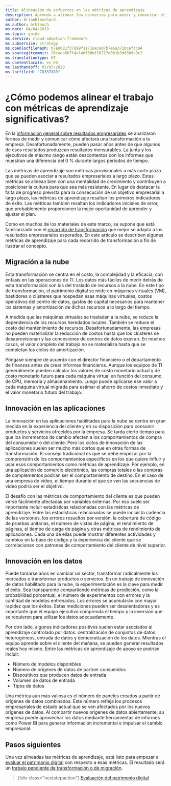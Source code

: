 ```yaml
---
title: Alineación de esfuerzos en las métricas de aprendizaje
description: Aprenda a alinear los esfuerzos para medir y comunicar el impacto que tendrá una transformación en el negocio.
author: BrianBlanchard
ms.author: brblanch
ms.date: 04/04/2019
ms.topic: guide
ms.service: cloud-adoption-framework
ms.subservice: strategy
ms.openlocfilehash: b7a6081f37899f11716eca07b7e6a371bcefcc94
ms.sourcegitcommit: 26caeb6b7f4e14df30bf16727d0b1b3d63b9c0c2
ms.translationtype: HT
ms.contentlocale: es-ES
ms.lasthandoff: 03/05/2020
ms.locfileid: "78337883"
---
```

<!-- markdownlint-disable MD026 -->

# <a name="how-can-we-align-efforts-to-meaningful-learning-metrics"></a>¿Cómo podemos alinear el trabajo con métricas de aprendizaje significativas?

En la [información general sobre resultados empresariales](./business-outcomes/index.md) se analizaron formas de medir y comunicar cómo afectará una transformación a la empresa. Desafortunadamente, pueden pasar años antes de que algunos de esos resultados produzcan resultados mensurables. La junta y los ejecutivos de máximo rango están descontentos con los informes que muestran una diferencia del 0 % durante largos períodos de tiempo.

Las métricas de aprendizaje son métricas provisionales a más corto plazo que se pueden asociar a resultados empresariales a largo plazo. Estas métricas se alinean bien con una mentalidad de crecimiento y contribuyen a posicionar la cultura para que sea más resistente. En lugar de destacar la falta de progreso prevista para la consecución de un objetivo empresarial a largo plazo, las métricas de aprendizaje resaltan los primeros indicadores de éxito. Las métricas también resaltan los indicadores iniciales de error, que probablemente proporcionen la mejor oportunidad de aprender y ajustar el plan.

Como en muchos de los materiales de este marco, se supone que está familiarizado con el [recorrido de transformación](../govern/guides/index.md) que mejor se adapta a los resultados empresariales esperados. En este artículo se describen algunas métricas de aprendizaje para cada recorrido de transformación a fin de ilustrar el concepto.

## <a name="cloud-migration"></a>Migración a la nube

Esta transformación se centra en el costo, la complejidad y la eficacia, con énfasis en las operaciones de TI. Los datos más fáciles de medir detrás de esta transformación son los del traslado de recursos a la nube. En este tipo de transformación, el patrimonio digital se mide en máquinas virtuales (VM), bastidores o clústeres que hospedan esas máquinas virtuales, costos operativos del centro de datos, gastos de capital necesarios para mantener los sistemas y amortización de dichos recursos a lo largo del tiempo.

A medida que las máquinas virtuales se trasladan a la nube, se reduce la dependencia de los recursos heredados locales. También se reduce el costo del mantenimiento de recursos. Desafortunadamente, las empresas no pueden materializar la reducción de costos hasta que los clústeres se desaprovisionan y las concesiones de centros de datos expiran. En muchos casos, el valor completo del trabajo no se materializa hasta que se completan los ciclos de amortización.

Póngase siempre de acuerdo con el director financiero o el departamento de finanzas antes de crear informes financieros. Aunque los equipos de TI generalmente pueden calcular los valores de costo monetario actual y de costo monetario futuro para cada máquina virtual en función del consumo de CPU, memoria y almacenamiento. Luego puede aplicarse ese valor a cada máquina virtual migrada para estimar el ahorro de costos inmediato y el valor monetario futuro del trabajo.

## <a name="application-innovation"></a>Innovación en las aplicaciones

La innovación en las aplicaciones habilitadas para la nube se centra en gran medida en la experiencia del cliente y en su disposición para consumir productos y servicios ofrecidos por la empresa. Se tarda cierto tiempo para que los incrementos de cambio afecten a los comportamientos de compra del consumidor o del cliente. Pero los ciclos de innovación de las aplicaciones suelen ser mucho más cortos que en otras formas de transformación. El consejo tradicional es que se debe empezar por la comprensión de los comportamientos específicos en los que quiere influir y usar esos comportamientos como métricas de aprendizaje. Por ejemplo, en una aplicación de comercio electrónico, las compras totales o las compras de complementos podrían ser el comportamiento de destino. En el caso de una empresa de vídeo, el tiempo durante el que se ven las secuencias de vídeo podría ser el objetivo.

El desafío con las métricas de comportamiento del cliente es que pueden verse fácilmente afectadas por variables externas. Por eso suele ser importante incluir estadísticas relacionadas con las métricas de aprendizaje. Entre las estadísticas relacionadas se puede incluir la cadencia de las versiones, los errores resueltos por versión, la cobertura de código de pruebas unitarias, el número de vistas de página, el rendimiento de páginas, el tiempo de carga de página y otras métricas de rendimiento de aplicaciones. Cada una de ellas puede mostrar diferentes actividades y cambios en la base de código y la experiencia del cliente que se correlacionan con patrones de comportamiento del cliente de nivel superior.

## <a name="data-innovation"></a>Innovación en los datos

Puede tardarse años en cambiar un sector, transformar radicalmente los mercados o transformar productos o servicios. En un trabajo de innovación de datos habilitado para la nube, la experimentación es la clave para medir el éxito. Sea transparente compartiendo métricas de predicción, como la probabilidad porcentual, el número de experimentos con errores y la cantidad de modelos entrenados. Los errores se acumularán con mayor rapidez que los éxitos. Estas mediciones pueden ser desalentadoras y es importante que el equipo ejecutivo comprenda el tiempo y la inversión que se requieren para utilizar los datos adecuadamente.

Por otro lado, algunos indicadores positivos suelen estar asociados al aprendizaje controlado por datos: centralización de conjuntos de datos heterogéneos, entrada de datos y democratización de los datos. Mientras el equipo aprende sobre el cliente del mañana, se pueden generar resultados reales hoy mismo. Entre las métricas de aprendizaje de apoyo se podrían incluir:

- Número de modelos disponibles
- Número de orígenes de datos de partner consumidos
- Dispositivos que producen datos de entrada
- Volumen de datos de entrada
- Tipos de datos

Una métrica aún más valiosa es el número de paneles creados a partir de orígenes de datos combinados. Este número refleja los procesos empresariales de estado actual que se ven afectados por los nuevos orígenes de datos. Al compartir nuevos orígenes de datos abiertamente, su empresa puede aprovechar los datos mediante herramientas de informes como Power BI para generar información incremental e impulsar el cambio empresarial.

## <a name="next-steps"></a>Pasos siguientes

Una vez alineadas las métricas de aprendizaje, está listo para empezar a [evaluar el patrimonio digital](../digital-estate/index.md) con respecto a esas métricas. El resultado será un [trabajo pendiente de transformación o de migración](../migrate/migration-considerations/prerequisites/technical-complexity.md).

> [!div class="nextstepaction"]
> [Evaluación del patrimonio digital](../digital-estate/index.md)
